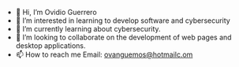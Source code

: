 - 👋 Hi, I’m  Ovidio Guerrero
- 👀 I’m interested in  learning to develop software and cybersecurity
- 🌱 I’m currently learning about cybersecurity.
- 💞️ I’m looking to collaborate on  the development of web pages and desktop applications.
- 📫 How to reach me  Email: ovanguemos@hotmailc.om

<!---
ovanguemos/ovanguemos is a ✨ special ✨ repository because its `README.md` (this file) appears on your GitHub profile.
You can click the Preview link to take a look at your changes.
--->
